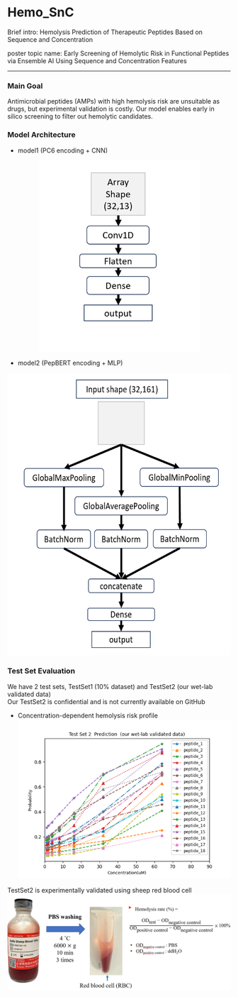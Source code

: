 # Hemo_SnC
Brief intro: Hemolysis Prediction of Therapeutic Peptides Based on Sequence and Concentration

poster topic name: Early Screening of Hemolytic Risk in Functional Peptides via Ensemble AI Using Sequence and Concentration Features

---

### Main Goal 
Antimicrobial peptides (AMPs) with high hemolysis risk are unsuitable as drugs, but experimental validation is costly. Our model enables early in silico screening to filter out hemolytic candidates.


### Model Architecture

- model1 (PC6 encoding + CNN)<br>
<p align="center">
  <img src="./images/model1.PNG" alt="model1_structure" width="363" height="431"/>
</p>

- model2 (PepBERT encoding + MLP)
<p align="center">
  <img src="./images/model2.PNG" alt="model2_structure" width="596" height="637"/>
</p>

### Test Set Evaluation
We have 2 test sets, TestSet1 (10% dataset) and TestSet2 (our wet-lab validated data)<br>
Our TestSet2 is confidential and is not currently available on GitHub

- Concentration-dependent hemolysis risk profile
![test2_conc_trend](./images/test2prediction.png)

TestSet2 is experimentally validated using sheep red blood cell
![sheepRBC](./images/sheepRBC.png)


